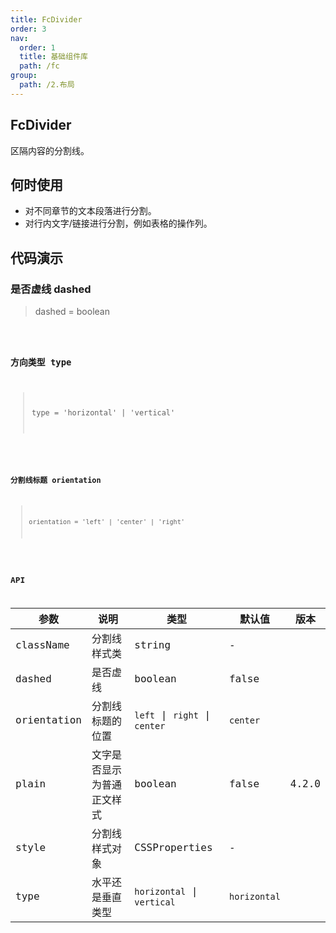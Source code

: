 ```yaml
---
title: FcDivider
order: 3
nav:
  order: 1
  title: 基础组件库
  path: /fc
group:
  path: /2.布局
---
```


## FcDivider 


区隔内容的分割线。

## 何时使用

- 对不同章节的文本段落进行分割。
- 对行内文字/链接进行分割，例如表格的操作列。

## 代码演示

### 是否虚线 dashed

> dashed = boolean

<code src="./demo/base01.tsx" />

### 方向类型 type

> type = 'horizontal' | 'vertical'

<code src="./demo/base02.tsx" />

### 分割线标题 orientation

> orientation = 'left' | 'center' | 'right'

<code src="./demo/base03.tsx" />

## API

| 参数        | 说明                       | 类型                          | 默认值       | 版本  |
| ----------- | -------------------------- | ----------------------------- | ------------ | ----- |
| className   | 分割线样式类               | string                        | -            |       |
| dashed      | 是否虚线                   | boolean                       | false        |       |
| orientation | 分割线标题的位置           | `left` \| `right` \| `center` | `center`     |       |
| plain       | 文字是否显示为普通正文样式 | boolean                       | false        | 4.2.0 |
| style       | 分割线样式对象             | CSSProperties                 | -            |       |
| type        | 水平还是垂直类型           | `horizontal` \| `vertical`    | `horizontal` |       |
